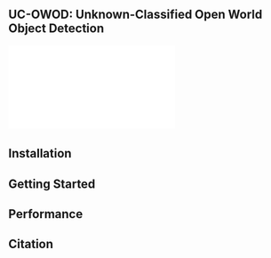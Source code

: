 ## UC-OWOD: Unknown-Classified Open World Object Detection

![avatar](intro.pdf)

## Installation

## Getting Started

## Performance

## Citation
